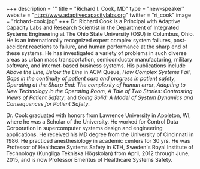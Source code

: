 +++
description = ""
title = "Richard I. Cook, MD"
type = "new-speaker"
website = "http://www.adaptivecapacitylabs.org"
twitter = "ri_cook"
image = "richard-cook.jpg"
+++
Dr. Richard Cook is a Principal with Adaptive Capacity Labs and Research Scientist in the Department of Integrated Systems Engineering at The Ohio State University (OSU) in Columbus, Ohio. He is an internationally recognized expert complex system failures, post-accident reactions to failure, and human performance at the sharp end of these systems.  He has investigated a variety of problems in such diverse areas as urban mass transportation, semiconductor manufacturing, military software, and internet-based business systems. His publications include *Above the Line, Below the Line* in ACM Queue, *How Complex Systems Fail*, *Gaps in the continuity of patient care and progress in patient safety*, *Operating at the Sharp End: The complexity of human error*, *Adapting to New Technology in the Operating Room*, *A Tale of Two Stories: Contrasting Views of Patient Safety*, and *Going Solid: A Model of System Dynamics and Consequences for Patient Safety*.

Dr. Cook graduated with honors from Lawrence University in Appleton, WI, where he was a Scholar of the University. He worked for Control Data Corporation in supercomputer systems design and engineering applications. He received his MD degree from the University of Cincinnati in 1986. He practiced anesthesiology in academic centers for 30 yrs. He was Professor of Healthcare Systems Safety in KTH, Sweden's Royal Institute of Technology (Kungliga Tekniska Högskolan) from April, 2012 through June, 2015, and is now Professor Emeritus of Healthcare Systems Safety.
